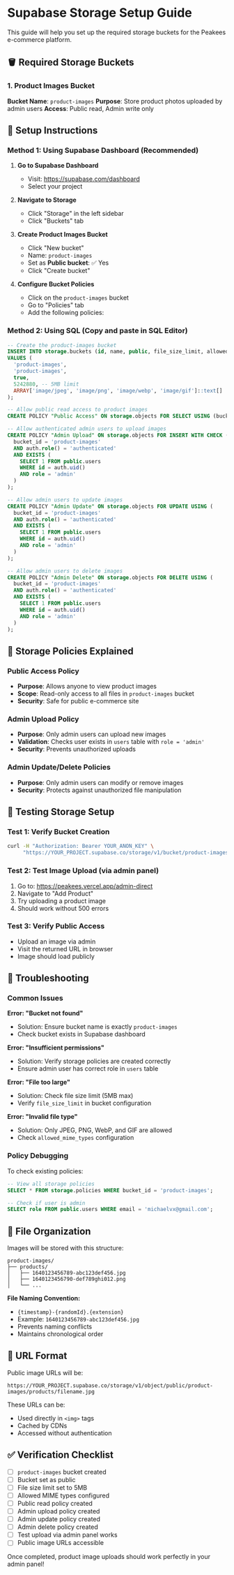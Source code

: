 # Supabase Storage Setup Guide

This guide will help you set up the required storage buckets for the Peakees e-commerce platform.

## 🪣 Required Storage Buckets

### 1. Product Images Bucket

**Bucket Name**: `product-images`
**Purpose**: Store product photos uploaded by admin users
**Access**: Public read, Admin write only

## 🔧 Setup Instructions

### Method 1: Using Supabase Dashboard (Recommended)

1. **Go to Supabase Dashboard**
   - Visit: https://supabase.com/dashboard
   - Select your project

2. **Navigate to Storage**
   - Click "Storage" in the left sidebar
   - Click "Buckets" tab

3. **Create Product Images Bucket**
   - Click "New bucket"
   - Name: `product-images`
   - Set as **Public bucket**: ✅ Yes
   - Click "Create bucket"

4. **Configure Bucket Policies**
   - Click on the `product-images` bucket
   - Go to "Policies" tab
   - Add the following policies:

### Method 2: Using SQL (Copy and paste in SQL Editor)

```sql
-- Create the product-images bucket
INSERT INTO storage.buckets (id, name, public, file_size_limit, allowed_mime_types)
VALUES (
  'product-images',
  'product-images', 
  true,
  5242880, -- 5MB limit
  ARRAY['image/jpeg', 'image/png', 'image/webp', 'image/gif']::text[]
);

-- Allow public read access to product images
CREATE POLICY "Public Access" ON storage.objects FOR SELECT USING (bucket_id = 'product-images');

-- Allow authenticated admin users to upload images
CREATE POLICY "Admin Upload" ON storage.objects FOR INSERT WITH CHECK (
  bucket_id = 'product-images' 
  AND auth.role() = 'authenticated'
  AND EXISTS (
    SELECT 1 FROM public.users 
    WHERE id = auth.uid() 
    AND role = 'admin'
  )
);

-- Allow admin users to update images
CREATE POLICY "Admin Update" ON storage.objects FOR UPDATE USING (
  bucket_id = 'product-images'
  AND auth.role() = 'authenticated'
  AND EXISTS (
    SELECT 1 FROM public.users 
    WHERE id = auth.uid() 
    AND role = 'admin'
  )
);

-- Allow admin users to delete images
CREATE POLICY "Admin Delete" ON storage.objects FOR DELETE USING (
  bucket_id = 'product-images'
  AND auth.role() = 'authenticated'
  AND EXISTS (
    SELECT 1 FROM public.users 
    WHERE id = auth.uid() 
    AND role = 'admin'
  )
);
```

## 🔐 Storage Policies Explained

### Public Access Policy
- **Purpose**: Allows anyone to view product images
- **Scope**: Read-only access to all files in `product-images` bucket
- **Security**: Safe for public e-commerce site

### Admin Upload Policy
- **Purpose**: Only admin users can upload new images
- **Validation**: Checks user exists in `users` table with `role = 'admin'`
- **Security**: Prevents unauthorized uploads

### Admin Update/Delete Policies
- **Purpose**: Only admin users can modify or remove images
- **Security**: Protects against unauthorized file manipulation

## 🧪 Testing Storage Setup

### Test 1: Verify Bucket Creation
```bash
curl -H "Authorization: Bearer YOUR_ANON_KEY" \
     "https://YOUR_PROJECT.supabase.co/storage/v1/bucket/product-images"
```

### Test 2: Test Image Upload (via admin panel)
1. Go to: https://peakees.vercel.app/admin-direct
2. Navigate to "Add Product"
3. Try uploading a product image
4. Should work without 500 errors

### Test 3: Verify Public Access
- Upload an image via admin
- Visit the returned URL in browser
- Image should load publicly

## 🚨 Troubleshooting

### Common Issues

**Error: "Bucket not found"**
- Solution: Ensure bucket name is exactly `product-images`
- Check bucket exists in Supabase dashboard

**Error: "Insufficient permissions"**
- Solution: Verify storage policies are created correctly
- Ensure admin user has correct role in `users` table

**Error: "File too large"**
- Solution: Check file size limit (5MB max)
- Verify `file_size_limit` in bucket configuration

**Error: "Invalid file type"**
- Solution: Only JPEG, PNG, WebP, and GIF are allowed
- Check `allowed_mime_types` configuration

### Policy Debugging

To check existing policies:
```sql
-- View all storage policies
SELECT * FROM storage.policies WHERE bucket_id = 'product-images';

-- Check if user is admin
SELECT role FROM public.users WHERE email = 'michaelvx@gmail.com';
```

## 📁 File Organization

Images will be stored with this structure:
```
product-images/
├── products/
│   ├── 1640123456789-abc123def456.jpg
│   ├── 1640123456790-def789ghi012.png
│   └── ...
```

**File Naming Convention:**
- `{timestamp}-{randomId}.{extension}`
- Example: `1640123456789-abc123def456.jpg`
- Prevents naming conflicts
- Maintains chronological order

## 🔗 URL Format

Public image URLs will be:
```
https://YOUR_PROJECT.supabase.co/storage/v1/object/public/product-images/products/filename.jpg
```

These URLs can be:
- Used directly in `<img>` tags
- Cached by CDNs
- Accessed without authentication

## ✅ Verification Checklist

- [ ] `product-images` bucket created
- [ ] Bucket set as public
- [ ] File size limit set to 5MB
- [ ] Allowed MIME types configured
- [ ] Public read policy created
- [ ] Admin upload policy created
- [ ] Admin update policy created
- [ ] Admin delete policy created
- [ ] Test upload via admin panel works
- [ ] Public image URLs accessible

Once completed, product image uploads should work perfectly in your admin panel!